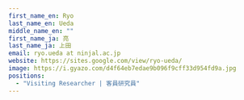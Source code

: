 ```yaml
---
first_name_en: Ryo
last_name_en: Ueda
middle_name_en: ""
first_name_ja: 亮
last_name_ja: 上田
email: ryo.ueda at ninjal.ac.jp
website: https://sites.google.com/view/ryo-ueda/
image: https://i.gyazo.com/d4f64eb7edae9b096f9cff33d954fd9a.jpg
positions: 
  - "Visiting Researcher | 客員研究員"
---
```

